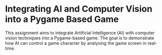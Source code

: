 # Integrating AI and Computer Vision into a Pygame Based Game
This assignment aims to integrate Artificial Intelligence (AI) with computer vision techniques into a Pygame-based game. The goal is to demonstrate how AI can control a game character by analysing the game screen in real-time.
